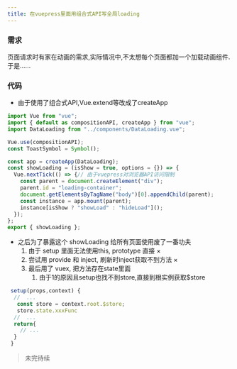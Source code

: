 ```yaml
---
title: 在vuepress里面用组合式API写全局loading
---
```


### 需求

页面请求时有家在动画的需求,实际情况中,不太想每个页面都加一个加载动画组件.于是......

### 代码

- 由于使用了组合式API,Vue.extend等改成了createApp

```js
import Vue from "vue";
import { default as compositionAPI, createApp } from "vue";
import DataLoading from "../components/DataLoading.vue";

Vue.use(compositionAPI);
const ToastSymbol = Symbol();

const app = createApp(DataLoading);
const showLoading = (isShow = true, options = {}) => {
  Vue.nextTick(() => {// 由于vuepress对浏览器API访问限制
    const parent = document.createElement("div");
    parent.id = "loading-container";
    document.getElementsByTagName("body")[0].appendChild(parent);
    const instance = app.mount(parent);
    instance[isShow ? "showLoad" : "hideLoad"]();
  });
};
export { showLoading };
```

- 之后为了暴露这个 showLoading 给所有页面使用废了一番功夫
  1. 由于 setup 里面无法使用this, prototype 直接 ×
  2. 尝试用 provide 和 inject, 刷新时inject获取不到方法 ×
  3. 最后用了 vuex, 把方法存在state里面 
     1. 由于1的原因且setup也找不到store,直接到根实例获取$store
```js
 setup(props,context) {
  //  ...
   const store = context.root.$store;
   store.state.xxxFunc
  //  ...
  return{
    // ...
  }
 }
```

> 未完待续

<!-- TODO -->
